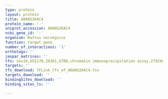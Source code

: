 ```yaml
---
type: protein
layout: protein
title: A0A0G2KAC4
protein_name: '-'
uniprot_accession: A0A0G2KAC4
ncbi_gene_id: '-'
organism: Rattus norvegicus
function: target gene
number_of_interactions: '1'
orthologs: ''
jaspar_matrices: ''
tfs: Sox10,O55170,29361,GTRD,chromatin immunoprecipitation assay,27924024%5Buid%5D,No
targets: ''
tfs_download: TFLink_tfs_of_A0A0G2KAC4.tsv
targets_download: ''
bindingSites_download: ''
binding_sites_ls: ''

---
```


